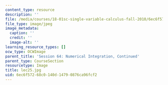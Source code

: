 ```yaml
---
content_type: resource
description: ''
file: /media/courses/18-01sc-single-variable-calculus-fall-2010/6ec6f57268c0140d14790876ca96fcf2_lec25.jpg
file_type: image/jpeg
image_metadata:
  caption: ''
  credit: ''
  image-alt: ''
learning_resource_types: []
ocw_type: OCWImage
parent_title: 'Session 64: Numerical Integration, Continued'
parent_type: CourseSection
resourcetype: Image
title: lec25.jpg
uid: 6ec6f572-68c0-140d-1479-0876ca96fcf2
---
```

